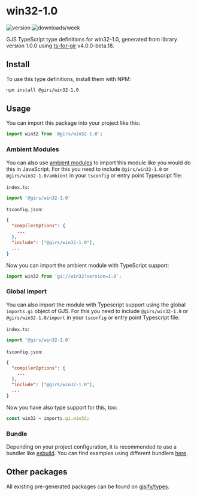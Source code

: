 
# win32-1.0

![version](https://img.shields.io/npm/v/@girs/win32-1.0)
![downloads/week](https://img.shields.io/npm/dw/@girs/win32-1.0)


GJS TypeScript type definitions for win32-1.0, generated from library version 1.0.0 using [ts-for-gir](https://github.com/gjsify/ts-for-gir) v4.0.0-beta.18.


## Install

To use this type definitions, install them with NPM:
```bash
npm install @girs/win32-1.0
```

## Usage

You can import this package into your project like this:
```ts
import win32 from '@girs/win32-1.0';
```

### Ambient Modules

You can also use [ambient modules](https://github.com/gjsify/ts-for-gir/tree/main/packages/cli#ambient-modules) to import this module like you would do this in JavaScript.
For this you need to include `@girs/win32-1.0` or `@girs/win32-1.0/ambient` in your `tsconfig` or entry point Typescript file:

`index.ts`:
```ts
import '@girs/win32-1.0'
```

`tsconfig.json`:
```json
{
  "compilerOptions": {
    ...
  },
  "include": ["@girs/win32-1.0"],
  ...
}
```

Now you can import the ambient module with TypeScript support: 

```ts
import win32 from 'gi://win32?version=1.0';
```

### Global import

You can also import the module with Typescript support using the global `imports.gi` object of GJS.
For this you need to include `@girs/win32-1.0` or `@girs/win32-1.0/import` in your `tsconfig` or entry point Typescript file:

`index.ts`:
```ts
import '@girs/win32-1.0'
```

`tsconfig.json`:
```json
{
  "compilerOptions": {
    ...
  },
  "include": ["@girs/win32-1.0"],
  ...
}
```

Now you have also type support for this, too:

```ts
const win32 = imports.gi.win32;
```

### Bundle

Depending on your project configuration, it is recommended to use a bundler like [esbuild](https://esbuild.github.io/). You can find examples using different bundlers [here](https://github.com/gjsify/ts-for-gir/tree/main/examples).

## Other packages

All existing pre-generated packages can be found on [gjsify/types](https://github.com/gjsify/types).

